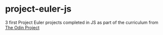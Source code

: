 project-euler-js
================

3 first Project Euler projects completed in JS as part of the curriculum from [The Odin Project](http://www.theodinproject.com)
